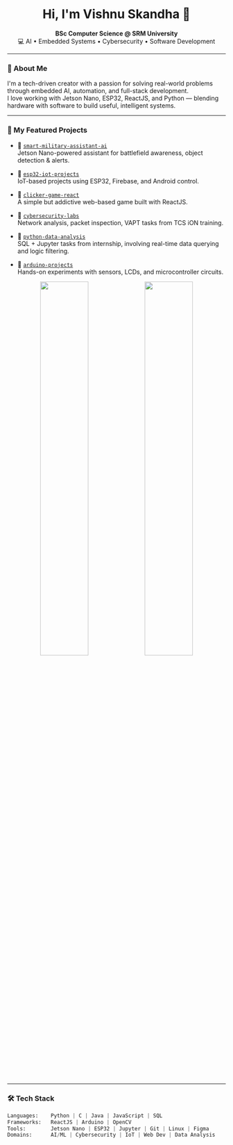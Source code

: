 
<h1 align="center">Hi, I'm Vishnu Skandha 👋</h1>

<p align="center">
  <b>BSc Computer Science @ SRM University</b><br/>
  💻 AI • Embedded Systems • Cybersecurity • Software Development
</p>

---

### 🧠 About Me
I'm a tech-driven creator with a passion for solving real-world problems through embedded AI, automation, and full-stack development.  
I love working with Jetson Nano, ESP32, ReactJS, and Python — blending hardware with software to build useful, intelligent systems.

---

### 🚀 My Featured Projects

- 🔹 [`smart-military-assistant-ai`](https://github.com/vishnuskandha/smart-military-assistant-ai)  
  Jetson Nano-powered assistant for battlefield awareness, object detection & alerts.

- 🔹 [`esp32-iot-projects`](https://github.com/vishnuskandha/esp32-iot-projects)  
  IoT-based projects using ESP32, Firebase, and Android control.

- 🔹 [`clicker-game-react`](https://github.com/vishnuskandha/clicker-game-react)  
  A simple but addictive web-based game built with ReactJS.

- 🔹 [`cybersecurity-labs`](https://github.com/vishnuskandha/cybersecurity-labs)  
  Network analysis, packet inspection, VAPT tasks from TCS iON training.

- 🔹 [`python-data-analysis`](https://github.com/vishnuskandha/python-data-analysis)  
  SQL + Jupyter tasks from internship, involving real-time data querying and logic filtering.

- 🔹 [`arduino-projects`](https://github.com/vishnuskandha/arduino-projects)  
  Hands-on experiments with sensors, LCDs, and microcontroller circuits.

  
<p align="center">
  <img src="https://github-readme-stats.vercel.app/api?username=vishnuskandha&show_icons=true&theme=radical&count_private=true" width="47%"/>
  <img src="https://github-readme-streak-stats.herokuapp.com/?user=vishnuskandha&theme=radical" width="47%"/>
</p>

---

### 🛠️ Tech Stack

```python
Languages:    Python | C | Java | JavaScript | SQL  
Frameworks:   ReactJS | Arduino | OpenCV  
Tools:        Jetson Nano | ESP32 | Jupyter | Git | Linux | Figma  
Domains:      AI/ML | Cybersecurity | IoT | Web Dev | Data Analysis
